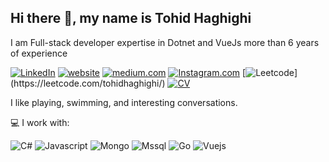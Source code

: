 ## Hi there 👋, my name is Tohid Haghighi

I am Full-stack developer expertise in Dotnet and VueJs more than 6 years of experience

[![LinkedIn](https://img.shields.io/badge/LinkedIn-profile-%230e76a8?style=flat&logo=linkedin)](https://www.linkedin.com/in/tohid-haghighy/)
[![website](https://img.shields.io/badge/personal-blog-blueviolet?style=flat)](https://tohidhaghighi.ir)
[![medium.com](https://img.shields.io/badge/Medium-12100E?style=flat&logo=medium&logoColor=whit)](https://medium.com/@tohidhaghighi)
[![Instagram.com](https://img.shields.io/badge/Instagram-E4405F?style=flat&logo=instagram)](https://www.instagram.com/tohid_haghighy/)
[![Leetcode]([https://img.shields.io/badge/CV-hire-success?style=flat](https://img.shields.io/badge/-LeetCode-FFA116?style=flat&logo=LeetCode&logoColor=black))](https://leetcode.com/tohidhaghighi/)
[![CV](https://img.shields.io/badge/CV-hire-success?style=flat)](https://tohidhaghighi.ir/Resume/tohid_haghighi_-_.Net_Developer.pdf)


I like playing, swimming, and interesting conversations.



💻 I work with:

![C#](https://img.shields.io/badge/C%23-239120?style=flat&logo=c-sharp&logoColor=white)
![Javascript](https://img.shields.io/badge/JavaScript-F7DF1E?style=flat&logo=javascript&logoColor=black)
![Mongo](https://img.shields.io/badge/mongodb-database-%2347A248?style=flat&logo=mongodb)
![Mssql]([https://img.shields.io/badge/mongodb-database-%2347A248?style=flat&logo=mongodb](https://img.shields.io/badge/Microsoft_SQL_Server-CC2927?style=flat&logo=microsoft-sql-server&logoColor=white))
![Go](https://img.shields.io/badge/Go-00ADD8?style=flat&logo=go&logoColor=white)
![Vuejs](https://img.shields.io/badge/-Vue-4fc08d?style=flat&logo=Vue.js&logoColor=fff)
  

<!--

**tohidhaghighy/tohidhaghighy** is a ✨ _special_ ✨ repository because its `README.md` (this file) appears on your GitHub profile.

Here are some ideas to get you started:

- 🔭 I’m currently working on ...
- 🌱 I’m currently learning ...
- 👯 I’m looking to collaborate on ...
- 🤔 I’m looking for help with ...
- 💬 Ask me about ...
- 📫 How to reach me: ...
- 😄 Pronouns: ...
- ⚡ Fun fact: ...
-->
